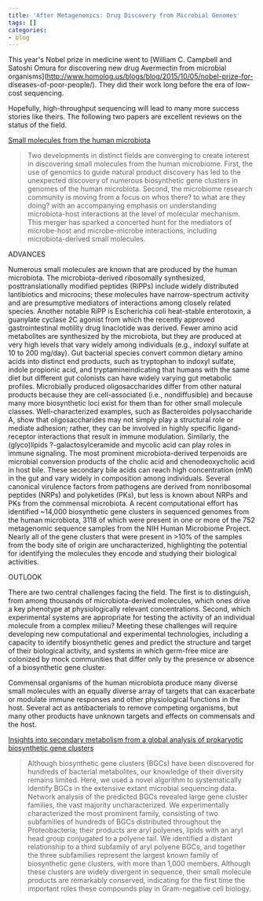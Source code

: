 ```yaml
---
title: 'After Metagenomics: Drug Discovery from Microbial Genomes'
tags: []
categories:
- blog
---
```

This year's Nobel prize in medicine went to [William C. Campbell and Satoshi
Omura for discovering new drug Avermectin from microbial
organisms](http://www.homolog.us/blogs/blog/2015/10/05/nobel-prize-for-
diseases-of-poor-people/). They did their work long before the era of low-cost
sequencing.
<!--more-->

Hopefully, high-throughput sequencing will lead to many more success stories
like theirs. The following two papers are excellent reviews on the status of
the field.

[Small molecules from the human
microbiota](http://www.sciencemag.org/content/349/6246/1254766.short)

> Two developments in distinct fields are converging to create interest in
discovering small molecules from the human microbiome. First, the use of
genomics to guide natural product discovery has led to the unexpected
discovery of numerous biosynthetic gene clusters in genomes of the human
microbiota. Second, the microbiome research community is moving from a focus
on whos there? to what are they doing? with an accompanying emphasis on
understanding microbiota-host interactions at the level of molecular
mechanism. This merger has sparked a concerted hunt for the mediators of
microbe-host and microbe-microbe interactions, including microbiota-derived
small molecules.

ADVANCES

Numerous small molecules are known that are produced by the human microbiota.
The microbiota-derived ribosomally synthesized, posttranslationally modified
peptides (RiPPs) include widely distributed lantibiotics and microcins; these
molecules have narrow-spectrum activity and are presumptive mediators of
interactions among closely related species. Another notable RiPP is
Escherichia coli heat-stable enterotoxin, a guanylate cyclase 2C agonist from
which the recently approved gastrointestinal motility drug linaclotide was
derived. Fewer amino acid metabolites are synthesized by the microbiota, but
they are produced at very high levels that vary widely among individuals
(e.g., indoxyl sulfate at 10 to 200 mg/day). Gut bacterial species convert
common dietary amino acids into distinct end products, such as tryptophan to
indoxyl sulfate, indole propionic acid, and tryptamineindicating that humans
with the same diet but different gut colonists can have widely varying gut
metabolic profiles. Microbially produced oligosaccharides differ from other
natural products because they are cell-associated (i.e., nondiffusible) and
because many more biosynthetic loci exist for them than for other small
molecule classes. Well-characterized examples, such as Bacteroides
polysaccharide A, show that oligosaccharides may not simply play a structural
role or mediate adhesion; rather, they can be involved in highly specific
ligand-receptor interactions that result in immune modulation. Similarly, the
(glyco)lipids ?-galactosylceramide and mycolic acid can play roles in immune
signaling. The most prominent microbiota-derived terpenoids are microbial
conversion products of the cholic acid and chenodeoxycholic acid in host bile.
These secondary bile acids can reach high concentration (mM) in the gut and
vary widely in composition among individuals. Several canonical virulence
factors from pathogens are derived from nonribosomal peptides (NRPs) and
polyketides (PKs), but less is known about NRPs and PKs from the commensal
microbiota. A recent computational effort has identified ~14,000 biosynthetic
gene clusters in sequenced genomes from the human microbiota, 3118 of which
were present in one or more of the 752 metagenomic sequence samples from the
NIH Human Microbiome Project. Nearly all of the gene clusters that were
present in >10% of the samples from the body site of origin are
uncharacterized, highlighting the potential for identifying the molecules they
encode and studying their biological activities.

OUTLOOK

There are two central challenges facing the field. The first is to
distinguish, from among thousands of microbiota-derived molecules, which ones
drive a key phenotype at physiologically relevant concentrations. Second,
which experimental systems are appropriate for testing the activity of an
individual molecule from a complex milieu? Meeting these challenges will
require developing new computational and experimental technologies, including
a capacity to identify biosynthetic genes and predict the structure and target
of their biological activity, and systems in which germ-free mice are
colonized by mock communities that differ only by the presence or absence of a
biosynthetic gene cluster.

Commensal organisms of the human microbiota produce many diverse small
molecules with an equally diverse array of targets that can exacerbate or
modulate immune responses and other physiological functions in the host.
Several act as antibacterials to remove competing organisms, but many other
products have unknown targets and effects on commensals and the host.

[Insights into secondary metabolism from a global analysis of prokaryotic
biosynthetic gene clusters](http://www.ncbi.nlm.nih.gov/pubmed/25036635)

> Although biosynthetic gene clusters (BGCs) have been discovered for hundreds
of bacterial metabolites, our knowledge of their diversity remains limited.
Here, we used a novel algorithm to systematically identify BGCs in the
extensive extant microbial sequencing data. Network analysis of the predicted
BGCs revealed large gene cluster families, the vast majority uncharacterized.
We experimentally characterized the most prominent family, consisting of two
subfamilies of hundreds of BGCs distributed throughout the Proteobacteria;
their products are aryl polyenes, lipids with an aryl head group conjugated to
a polyene tail. We identified a distant relationship to a third subfamily of
aryl polyene BGCs, and together the three subfamilies represent the largest
known family of biosynthetic gene clusters, with more than 1,000 members.
Although these clusters are widely divergent in sequence, their small molecule
products are remarkably conserved, indicating for the first time the important
roles these compounds play in Gram-negative cell biology.

